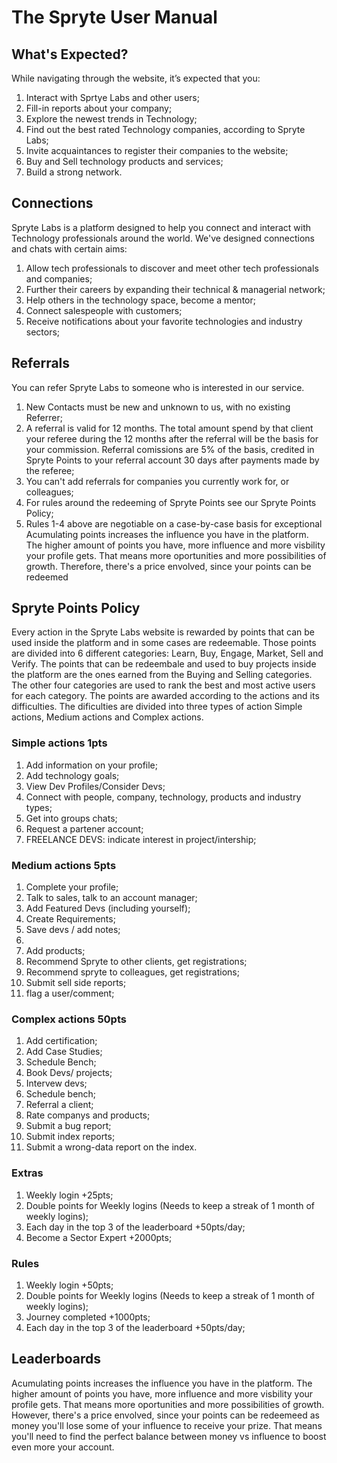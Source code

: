# The Spryte User Manual

## What's Expected?
While navigating through the website, it’s expected that you:

1. Interact with Sprtye Labs and other users;
2. Fill-in reports about your company;
3. Explore the newest trends in Technology;
4. Find out the best rated Technology companies, according to Spryte Labs;
5. Invite acquaintances to register their companies to the website;
6. Buy and Sell technology products and services;
7. Build a strong network.
  
## Connections

Spryte Labs is a platform designed to help you connect and interact with Technology professionals around the world. We've designed connections and chats with certain aims:

1. Allow tech professionals to discover and meet other tech professionals and companies;
2. Further their careers by expanding their technical & managerial network;
3. Help others in the technology space, become a mentor;
4. Connect salespeople with customers;
5. Receive notifications about your favorite technologies and industry sectors;

## Referrals
You can refer Spryte Labs to someone who is interested in our service.

 1. New Contacts must be new and unknown to us, with no existing Referrer;
 2. A referral is valid for 12 months. The total amount spend by that client your referee during the 12 months after the referral will be the basis for your commission. Referral comissions are 5% of the basis, credited in Spryte Points to your referral account 30 days after payments made by the referee; 
 3. You can't add referrals for companies you currently work for, or colleagues;
 4. For rules around the redeeming of Spryte Points see our Spryte Points Policy;
 5. Rules 1-4 above are negotiable on a case-by-case basis for exceptional Acumulating points increases the influence you have in the platform. The higher amount of points you have, more influence and more visbility your profile gets. That means more oportunities and more possibilities of growth. Therefore, there's a price envolved, since your points can be redeemed

## Spryte Points Policy
  
 Every action in the Spryte Labs website is rewarded by points that can be used inside the platform and in some cases are redeemable. Those points are divided into 6 different categories: Learn, Buy, Engage, Market, Sell and Verify. The points that can be redeembale and used to buy projects inside the platform are the ones earned from the Buying and Selling categories. The other four categories are used to rank the best and most active users for each category. The points are awarded according to the actions and its difficulties. The dificulties are divided into three types of action Simple actions, Medium actions and Complex actions.

### Simple actions 1pts

1. Add information on your profile;
2. Add technology goals;
4. View Dev Profiles/Consider Devs;
5. Connect with people, company, technology, products and industry types;
6. Get into groups chats;
7. Request a partener account;
8. FREELANCE DEVS: indicate interest in project/intership;

### Medium actions 5pts

1. Complete your profile;
2. Talk to sales, talk to an account manager;
3. Add Featured Devs (including yourself);
4. Create Requirements;
5. Save devs / add notes;
6.
7. Add products; 
8. Recommend Spryte to other clients, get registrations; 
9. Recommend spryte to colleagues, get registrations; 
10. Submit sell side reports;
11. flag a user/comment;
  
### Complex actions 50pts

1. Add certification;
2. Add Case Studies;
3. Schedule Bench;
4. Book Devs/ projects;
5. Intervew devs;
6. Schedule bench;
7. Referral a client;
8. Rate companys and products; 
9. Submit a bug report; 
10. Submit  index reports; 
11. Submit a wrong-data report on the index.

  
  
### Extras
  
1. Weekly login +25pts;
2. Double points for Weekly logins (Needs to keep a streak of 1 month of weekly logins);
4. Each day in the top 3 of the leaderboard +50pts/day;
5. Become a Sector Expert +2000pts;

### Rules

1. Weekly login +50pts;
2. Double points for Weekly logins (Needs to keep a streak of 1 month of weekly logins);
4. Journey completed  +1000pts;
5. Each day in the top 3 of the leaderboard +50pts/day;

  
## Leaderboards
  
  Acumulating points increases the influence you have in the platform. The higher amount of points you have, more influence and more visbility your profile gets. That means more oportunities and more possibilities of growth. However, there's a price envolved, since your points can be redeemeed as money you'll lose some of your influence to receive your prize. That means you'll need to find the perfect balance between money vs influence to boost even more your account.
   
